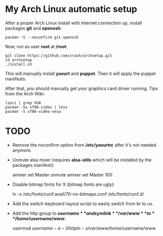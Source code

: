 # My Arch Linux automatic setup

After a proper Arch Linux install with internet connection up, install packages **git** and **openssh**:

    pacman -S --noconfirm git openssh

Now, run as user **root** at **/root**:

    git clone https://github.com/xrash/archsetup.git
	cd archsetup
	./install.sh

This will manually install **yaourt** and **puppet**. Then it will apply the puppet manifests.

After that, you should manually get your graphics card driver running. Tips from the Arch Wiki:

    lspci | grep VGA
	pacman -Ss xf86-video | less
	pacman -S xf86-video-vesa

# TODO

- Remove the noconfirm option from **/etc/yaourtrc** after it's not needed anymore.
- Unmute alsa mixer (requires **alsa-utils** which will be installed by the packages manifest):

    amixer set Master unmute
	amixer set Master 100

- Disable bitmap fonts for X (bitmap fonts are ugly):

    ln -s /etc/fonts/conf.avail/70-no-bitmaps.conf /etc/fonts/conf.d/

- Add the switch-keyboard-layout script to easily switch from br to us.
- Add the http group to **$username** and symlink **/var/www** to **/home/$username/www**:

    usermod $username -a -G http
    ln -s /var/www /home/$username/www
